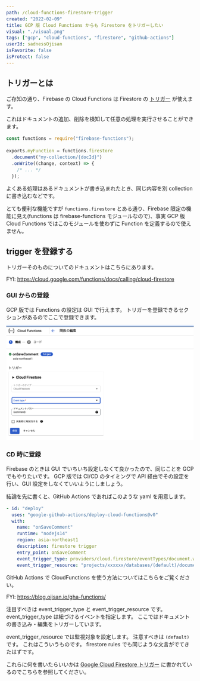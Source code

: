 ```yaml
---
path: /cloud-functions-firestore-trigger
created: "2022-02-09"
title: GCP 版 Cloud Functions からも Firestore をトリガーしたい
visual: "./visual.png"
tags: ["gcp", "cloud-functions", "firestore", "github-actions"]
userId: sadnessOjisan
isFavorite: false
isProtect: false
---
```


## トリガーとは

ご存知の通り、Firebase の Cloud Functions は Firestore の [トリガー](https://firebase.google.com/docs/functions/firestore-events?hl=ja) が使えます。

これはドキュメントの追加、削除を検知して任意の処理を実行させることができます。

```ts
const functions = require("firebase-functions");

exports.myFunction = functions.firestore
  .document("my-collection/{docId}")
  .onWrite((change, context) => {
    /* ... */
  });
```

よくある処理はあるドキュメントが書き込まれたとき、同じ内容を別 collection に書き込むなどです。

とても便利な機能ですが `functions.firestore` とある通り、Firebase 限定の機能に見え(functions は firebase-functions モジュールなので)、事実 GCP 版 Cloud Functions ではこのモジュールを使わずに Function を定義するので使えません。

## trigger を登録する

トリガーそのものについてのドキュメントはこちらにあります。

FYI: <https://cloud.google.com/functions/docs/calling/cloud-firestore>

### GUI からの登録

GCP 版では Functions の設定は GUI で行えます。
トリガーを登録できるセクションがあるのでここで登録できます。

![トリガーのGUI](trigger.png)

### CD 時に登録

Firebase のときは GUI でいちいち設定しなくて良かったので、同じことを GCP でもやりたいです。
GCP 版では CI/CD のタイミングで API 経由でその設定を行い、GUI 設定をしなくていいようにしましょう。

結論を先に書くと、GitHub Actions であればこのような yaml を用意します。

```yaml
- id: "deploy"
  uses: "google-github-actions/deploy-cloud-functions@v0"
  with:
    name: "onSaveComment"
    runtime: "nodejs14"
    region: asia-northeast1
    description: firestore trigger
    entry_point: onSaveComment
    event_trigger_type: providers/cloud.firestore/eventTypes/document.write
    event_trigger_resource: "projects/xxxxxx/databases/(default)/documents/users/{user}/comments/{comment}"
```

GitHub Actions で CloudFunctions を使う方法についてはこちらをご覧ください。

FYI: <https://blog.ojisan.io/gha-functions/>

注目すべきは event_trigger_type と event_trigger_resource です。
event_trigger_type は紐づけるイベントを指定します。
ここではドキュメントの書き込み・編集をトリガーしています。

event_trigger_resource では監視対象を設定します。
注意すべきは `(default)` です。
これはこういうものです。
firestore rules でも同じような文言がでてきたはずです。

これらに何を書いたらいいかは [Google Cloud Firestore トリガー](https://cloud.google.com/functions/docs/calling/cloud-firestore) に書かれているのでこちらを参照してください。
